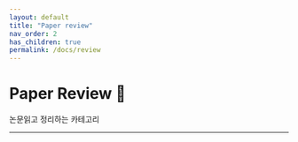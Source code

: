 ```yaml
---
layout: default
title: "Paper review"
nav_order: 2
has_children: true
permalink: /docs/review
---
```


# Paper Review 📝

논문읽고 정리하는 카테고리

---
